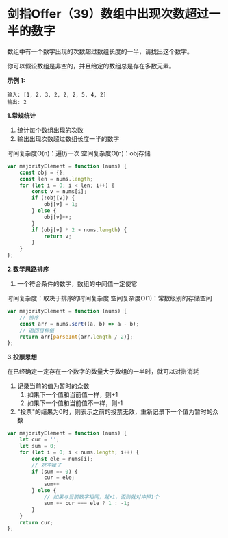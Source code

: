 # 剑指Offer（39）数组中出现次数超过一半的数字

数组中有一个数字出现的次数超过数组长度的一半，请找出这个数字。

你可以假设数组是非空的，并且给定的数组总是存在多数元素。


**示例 1:**

```
输入: [1, 2, 3, 2, 2, 2, 5, 4, 2]
输出: 2
```

**1.常规统计**

1. 统计每个数组出现的次数
2. 输出出现次数超过数组长度一半的数字

时间复杂度O(n)：遍历一次
空间复杂度O(n)：obj存储

```js
var majorityElement = function (nums) {
    const obj = {};
    const len = nums.length;
    for (let i = 0; i < len; i++) {
        const v = nums[i];
        if (!obj[v]) {
            obj[v] = 1;
        } else {
            obj[v]++;
        }
        if (obj[v] * 2 > nums.length) {
            return v;
        }
    }
};
```

**2.数学思路排序**

1. 一个符合条件的数字，数组的中间值一定使它

时间复杂度：取决于排序的时间复杂度
空间复杂度O(1)：常数级别的存储空间

```js
var majorityElement = function (nums) {
    // 排序
    const arr = nums.sort((a, b) => a - b);
    // 返回目标值
    return arr[parseInt(arr.length / 2)];
};
```

**3.投票思想**

在已经确定一定存在一个数字的数量大于数组的一半时，就可以对拼消耗

1. 记录当前的值为暂时的众数
   1. 如果下一个值和当前值一样，则+1
   2. 如果下一个值和当前值不一样，则-1
2. "投票"的结果为0时，则表示之前的投票无效，重新记录下一个值为暂时的众数

```js
var majorityElement = function (nums) {
    let cur = '';
    let sum = 0;
    for (let i = 0; i < nums.length; i++) {
        const ele = nums[i];
        // 对冲掉了
        if (sum == 0) {
            cur = ele;
            sum++
        } else {
            // 如果与当前数字相同，就+1，否则就对冲掉1个
            sum += cur === ele ? 1 : -1;
        }
    }
    return cur;
};
```
 
 <comment-comment/> 
 